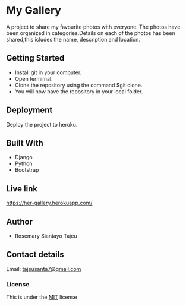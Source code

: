 # My Gallery

A project to share my favourite photos with everyone. The photos have been organized in categories.Details on each of the photos has been shared,this icludes the name, description and location.

## Getting Started

* Install git in your computer.
* Open termimal.
* Clone the repository using the command $git clone.
* You will now have the repository in your local folder.


## Deployment

Deploy the project to heroku.

## Built With

* Django
* Python
* Bootstrap


## Live link

https://her-gallery.herokuapp.com/

## Author

* Rosemary Siantayo Tajeu

## Contact details
Email: tajeusanta7@gmail.com

### License
This is under the [MIT](LICENSE) license 